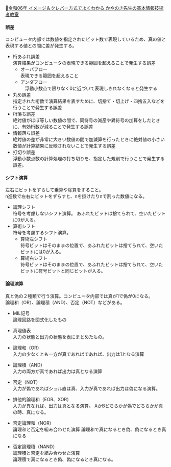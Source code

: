
📖[令和06年 イメージ＆クレバー方式でよくわかる かやのき先生の基本情報技術者教室](https://gihyo.jp/book/2023/978-4-297-13827-1)

#### 誤差

コンピュータ内部では数値を指定されたビット数で表現しているため、真の値と表現する値との間に差が発生する。

- 桁あふれ誤差  
  演算結果がコンピュータの表現できる範囲を超えることで発生する誤差
  - オーバフロー  
    表現できる範囲を超えること
  - アンダフロー  
    　浮動小数点で限りなく0に近づいて表現しきれなくなると発生する
- 丸め誤差  
  指定された桁数で演算結果を表すために、切捨て・切上げ・四捨五入などを行うことで発生する誤差
- 桁落ち誤差  
  絶対値がほぼ等しい数値の間で、同符号の減産や異符号の加算をしたときに、有効桁数が減ることで発生する誤差
- 情報落ち誤差  
  絶対値の差が非常に大きい数値の間で加減算を行ったときに絶対値の小さい数値が計算結果に反映されないことで発生する誤差
- 打切り誤差  
  浮動小数点数の計算処理の打ち切りを、指定した規則で行うことで発生する誤差。

#### シフト演算

左右にビットをずらして乗算や除算をすること。  
n進数で左右にビットをずらすと、nを掛けたりnで割った数値になる。

- 論理シフト  
  符号を考慮しないシフト演算。
  あふれたビットは捨てられて、空いたビットに0が入る。
- 算術シフト  
  符号を考慮するシフト演算。
  - 算術左シフト  
    符号ビットはそのままの位置で、あふれたビットは捨てられて、空いたビットには0が入る。
  - 算術右シフト  
    符号ビットはそのままの位置で、あふれたビットは捨てられて、空いたビットに符号ビットと同じビットが入る。

#### 論理演算

真と偽の２種類で行う演算。コンピュータ内部では真が1で偽が0になる。  
論理和（OR）、論理積（AND）、否定（NOT）などがある。  
- MIL記号  
  論理回路を図式化したもの
- 真理値表  
  入力の状態と出力の状態を表にまとめたもの。

- 論理和（OR）  
  入力の少なくとも一方が真であればであれば、出力は1となる演算
- 論理積（AND）  
  入力の両方が真であれば出力は真となる演算
- 否定（NOT）  
  入力が偽であればシュル直は真、入力が真であれば出力は偽になる演算。

- 排他的論理和（EOR、XOR）  
  入力が異なれば、出力は真となる演算。
  AかBどちらかが偽でどちらかが真の時、真になる。
- 否定論理和（NOR）  
  論理和と否定を組み合わせた演算
  論理和で真になるとき偽、偽になるとき真になる
- 否定論理積（NAND）  
  論理積と否定を組み合わせた演算  
  論理積で真になるとき偽、偽になるとき真になる。

